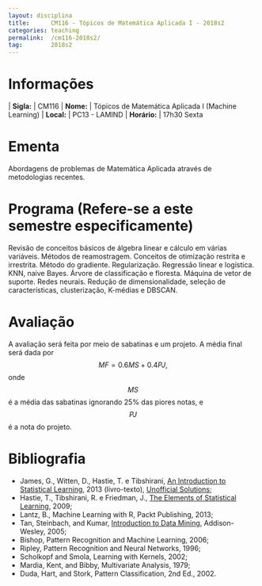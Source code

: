 ```yaml
---
layout: disciplina
title:      CM116 - Tópicos de Matemática Aplicada I - 2018s2
categories: teaching
permalink:  /cm116-2018s2/
tag:        2018s2
---
```


# Informações

  | **Sigla:**   | CM116
  | **Nome:**    | Tópicos de Matemática Aplicada I (Machine Learning)
  | **Local:**   | PC13 - LAMIND
  | **Horário:** | 17h30 Sexta

# Ementa

Abordagens de problemas de Matemática Aplicada através de metodologias recentes.

# Programa (Refere-se a este semestre especificamente)

Revisão de conceitos básicos de álgebra linear e cálculo em várias variáveis.
Métodos de reamostragem.
Conceitos de otimização restrita e irrestrita.
Método do gradiente.
Regularização.
Regressão linear e logística.
KNN, naive Bayes.
Árvore de classificação e floresta.
Máquina de vetor de suporte.
Redes neurais.
Redução de dimensionalidade, seleção de características, clusterização, K-médias e
DBSCAN.

# Avaliação

A avaliação será feita por meio de sabatinas e um projeto.
A média final será dada por
$$ MF = 0.6 MS + 0.4 PJ, $$
onde $$MS$$ é a média das sabatinas ignorando 25% das piores notas, e $$PJ$$ é a nota do
projeto.

# Bibliografia

- James, G., Witten, D., Hastie, T. e Tibshirani, [An Introduction to Statistical
  Learning](http://www-bcf.usc.edu/~gareth/ISL/ISLR%20Sixth%20Printing.pdf), 2013
  (livro-texto), [Unofficial Solutions](http://blog.princehonest.com/stat-learning);
- Hastie, T., Tibshirani, R. e Friedman, J., [The Elements of Statistical
  Learning](http://statweb.stanford.edu/~tibs/ElemStatLearn/), 2009;
- Lantz, B., Machine Learning with R, Packt Publishing, 2013;
- Tan, Steinbach, and Kumar, [Introduction to Data
  Mining](http://www-users.cs.umn.edu/~kumar/dmbook/index.php), Addison-Wesley, 2005;
- Bishop, Pattern Recognition and Machine Learning, 2006;
- Ripley, Pattern Recognition and Neural Networks, 1996;
- Scholkopf and Smola, Learning with Kernels, 2002;
- Mardia, Kent, and Bibby, Multivariate Analysis, 1979;
- Duda, Hart, and Stork, Pattern Classification, 2nd Ed., 2002.
